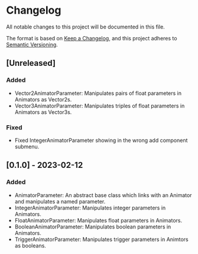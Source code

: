 # Changelog

All notable changes to this project will be documented in this file.

The format is based on [Keep a Changelog](https://keepachangelog.com/en/1.0.0/),
and this project adheres to [Semantic Versioning](https://semver.org/spec/v2.0.0.html).

## [Unreleased]

### Added

 - Vector2AnimatorParameter: Manipulates pairs of float parameters in Animators as Vector2s.
 - Vector3AnimatorParameter: Manipulates triples of float parameters in Animators as Vector3s.

### Fixed

 - Fixed IntegerAnimatorParameter showing in the wrong add component submenu.

## [0.1.0] - 2023-02-12

### Added 

 - AnimatorParameter: An abstract base class which links with an Animator and manipulates a named parameter.
 - IntegerAnimatorParameter: Manipulates integer parameters in Animators.
 - FloatAnimatorParameter: Manipulates float parameters in Animators.
 - BooleanAnimatorParameter: Manipulates boolean parameters in Animators.
 - TriggerAnimatorParameter: Manipulates trigger parameters in Animtors as booleans.
